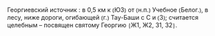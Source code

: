 ---
---

Георгиевский источник
: в 0,5 км к ⦅ЮЗ⦆ от ⦅н.п.⦆ Учебное ⦅Белог.⦆, в лесу, ниже дороги, огибающей ⦅г.⦆ Тау-Баши с С и ⦅З⦆; считается целебным – посвящен святому Георгию ⦃Ж1, Ж2, З1, З2⦄.
